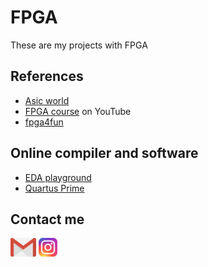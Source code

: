# FPGA
 These are my projects with FPGA

## References
 * [Asic world](http://www.asic-world.com/)
 * [FPGA course](https://www.youtube.com/playlist?list=PLZ8dBTV2_5HS79fVexGTtCMDUp7kjnumS) on YouTube
 * [fpga4fun](https://www.fpga4fun.com/)

## Online compiler and software
 * [EDA playground](https://www.edaplayground.com/)
 * [Quartus Prime](https://fpgasoftware.intel.com/19.1/?edition=lite&platform=windows)

## Contact me
[![](Correlation/Output_files/gmail.png)](jefferson.lopes@ee.ufcg.edu.br)     [![](Correlation/Output_files/insta.png)](https://instagram.com/jeff.777.lopes?igshid=1i5gr7ch0bvkd)
